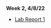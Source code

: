 **Week 2, 4/8/22**
- [Lab Report 1](https://AlainaJJ.github.io/cse15l-lab-reports/lab-report-1-week2.html)


